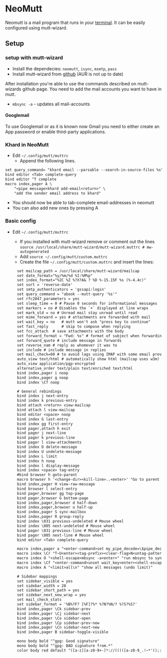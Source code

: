 # NeoMutt

Neomutt is a mail program that runs in your [terminal](/wiki/system_console.md).
It can be easily configured using mutt-wizard.

## Setup

### setup with mutt-wizard

- Install the dependecies: `neomutt`, `isync`, `msmtp`, `pass`
- Install mutt-wizard from [github](https://github.com/LukeSmithxyz/mutt-wizard)
  (AUR is not up to date)

After installation you're able to use the commands described on mutt-wizards
github page.
You need to add the mail accounts you want to have in mutt.

- `mbsync -a` - updates all mail-accounts

#### Googlemail
To use Googlemail or as it is known now Gmail you need to either create an App
password or enable third-party applications.

### Khard in NeoMutt

- Edit `~/.config/mutt/muttrc`
  - Append the following lines.

```txt
set query_command= "khard email --parsable --search-in-source-files %s"
bind editor <Tab> complete-query
bind editor ^T complete
macro index,pager A \
    "<pipe message>khard add-email<return>" \
    "add the sender email address to khard"
```

- You should now be able to tab-complete email-addresses in neomutt
- You can also add new ones by pressing A

### Basic config

- Edit `~/.config/mutt/muttrc`

  - If you installed with mutt-wizard remove or comment out the lines
    `source /usr/local/share/mutt-wizard/mutt-wizard.muttrc # mw-autogenerated`
  - Add `source ~/.config/mutt/custom.muttrc`
  - Create the file `~/.config/mutt/custom.muttrc` and insert the lines:

  ```txt
    set mailcap_path = /usr/local/share/mutt-wizard/mailcap
    set date_format="%y/%m/%d %I:%M%p"
    set index_format="%2C %Z %?X?A& ? %D %-15.15F %s (%-4.4c)"
    set sort = 'reverse-date'
    set smtp_authenticators = 'gssapi:login'
    set query_command = "abook --mutt-query '%s'"
    set rfc2047_parameters = yes
    set sleep_time = 0 # Pause 0 seconds for informational messages
    set markers = no # Disables the `+` displayed at line wraps
    set mark_old = no # Unread mail stay unread until read
    set mime_forward = yes # attachments are forwarded with mail
    set wait_key = no   # mutt won't ask "press key to continue"
    set fast_reply      # skip to compose when replying
    set fcc_attach  # save attachments with the body
    set forward_format = "Fwd: %s" # format of subject when forwarding
    set forward_quote # include message in forwards
    set reverse_nam # reply as whomever it was to
    set include # include message in replies
    set mail_check=60 # to avoid lags using IMAP with some email providers (yahoo for example)
    auto_view text/html # automatically show html (mailcap uses w3m)
    auto_view application/pgp-encrypted
    alternative_order text/plain text/enriched text/html
    bind index,pager i noop
    bind index,pager g noop
    bind index \Cf noop

    # General rebindings
    bind index j next-entry
    bind index k previous-entry
    bind attach <return> view-mailcap
    bind attach l view-mailcap
    bind editor <space> noop
    bind index G last-entry
    bind index gg first-entry
    bind pager,attach h exit
    bind pager j next-line
    bind pager k previous-line
    bind pager l view-attachments
    bind index D delete-message
    bind index U undelete-message
    bind index L limit
    bind index h noop
    bind index l display-message
    bind index <space> tag-entry
    #bind browser h goto-parent
    macro browser h '<change-dir><kill-line>..<enter>' "Go to parent folder"
    bind index,pager H view-raw-message
    bind browser l select-entry
    bind pager,browser gg top-page
    bind pager,browser G bottom-page
    bind index,pager,browser d half-down
    bind index,pager,browser u half-up
    bind index,pager S sync-mailbox
    bind index,pager R group-reply
    bind index \031 previous-undeleted # Mouse wheel
    bind index \005 next-undeleted # Mouse wheel
    bind pager \031 previous-line # Mouse wheel
    bind pager \005 next-line # Mouse wheel
    bind editor <Tab> complete-query

    macro index,pager a "<enter-command>set my_pipe_decode=\$pipe_decode pipe_decode<return><pipe-message>abook --add-email<return><enter-command>set pipe_decode=\$my_pipe_decode; unset my_pipe_decode<return>" "add the sender address to abook"
    macro index \Cr "T~U<enter><tag-prefix><clear-flag>N<untag-pattern>.<enter>" "mark all messages as read"
    macro index O "<shell-escape>mbsync -a<enter>" "run mbsync to sync all mail"
    macro index \Cf "<enter-command>unset wait_key<enter><shell-escape>read -p 'Enter a search term to find with notmuch: ' x; echo \$x >~/.cache/mutt_terms<enter><limit>~i \"\`notmuch search --output=messages \$(cat ~/.cache/mutt_terms) | head -n 600 | perl -le '@a=<>;s/\^id:// for@a;$,=\"|\";print@a' | perl -le '@a=<>; chomp@a; s/\\+/\\\\+/ for@a;print@a' \`\"<enter>" "show only messages matching a notmuch pattern"
    macro index A "<limit>all\n" "show all messages (undo limit)"

    # Sidebar mappings
    set sidebar_visible = yes
    set sidebar_width = 20
    set sidebar_short_path = yes
    set sidebar_next_new_wrap = yes
    set mail_check_stats
    set sidebar_format = '%B%?F? [%F]?%* %?N?%N/? %?S?%S?'
    bind index,pager \Ck sidebar-prev
    bind index,pager \Cj sidebar-next
    bind index,pager \Co sidebar-open
    bind index,pager \Cp sidebar-prev-new
    bind index,pager \Cn sidebar-next-new
    bind index,pager B sidebar-toggle-visible

    mono body bold "^gpg: Good signature"
    mono body bold "^gpg: BAD signature from.*"
    color body red default "([a-z][a-z0-9+-]*://(((([a-z0-9_.!~*'();:&=+$,-]|%[0-9a-f][0-9a-f])*@)?((([a-z0-9]([a-z0-9-]*[a-z0-9])?)\\.)*([a-z]([a-z0-9-]*[a-z0-9])?)\\.?|[0-9]+\\.[0-9]+\\.[0-9]+\\.[0-9]+)(:[0-9]+)?)|([a-z0-9_.!~*'()$,;:@&=+-]|%[0-9a-f][0-9a-f])+)(/([a-z0-9_.!~*'():@&=+$,-]|%[0-9a-f][0-9a-f])*(;([a-z0-9_.!~*'():@&=+$,-]|%[0-9a-f][0-9a-f])*)*(/([a-z0-9_.!~*'():@&=+$,-]|%[0-9a-f][0-9a-f])*(;([a-z0-9_.!~*'():@&=+$,-]|%[0-9a-f][0-9a-f])*)*)*)?(\\?([a-z0-9_.!~*'();/?:@&=+$,-]|%[0-9a-f][0-9a-f])*)?(#([a-z0-9_.!~*'();/?:@&=+$,-]|%[0-9a-f][0-9a-f])*)?|(www|ftp)\\.(([a-z0-9]([a-z0-9-]*[a-z0-9])?)\\.)*([a-z]([a-z0-9-]*[a-z0-9])?)\\.?(:[0-9]+)?(/([-a-z0-9_.!~*'():@&=+$,]|%[0-9a-f][0-9a-f])*(;([-a-z0-9_.!~*'():@&=+$,]|%[0-9a-f][0-9a-f])*)*(/([-a-z0-9_.!~*'():@&=+$,]|%[0-9a-f][0-9a-f])*(;([-a-z0-9_.!~*'():@&=+$,]|%[0-9a-f][0-9a-f])*)*)*)?(\\?([-a-z0-9_.!~*'();/?:@&=+$,]|%[0-9a-f][0-9a-f])*)?(#([-a-z0-9_.!~*'();/?:@&=+$,]|%[0-9a-f][0-9a-f])*)?)[^].,:;!)? \t\r\n<>\"]"
  ```
